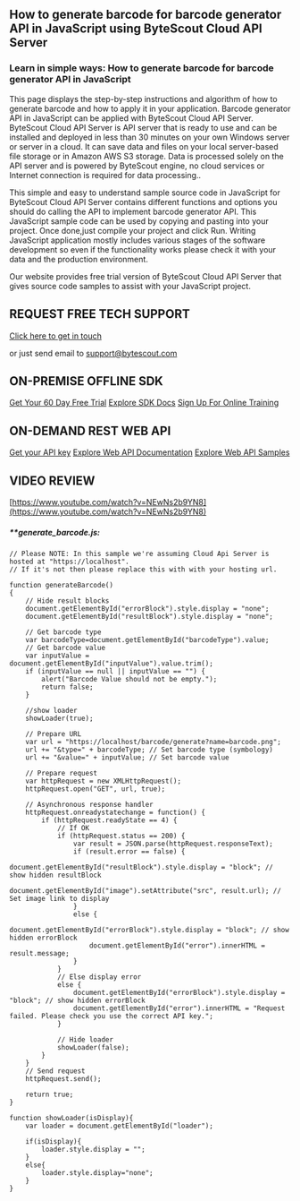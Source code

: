 ## How to generate barcode for barcode generator API in JavaScript using ByteScout Cloud API Server

### Learn in simple ways: How to generate barcode for barcode generator API in JavaScript

This page displays the step-by-step instructions and algorithm of how to generate barcode and how to apply it in your application. Barcode generator API in JavaScript can be applied with ByteScout Cloud API Server. ByteScout Cloud API Server is API server that is ready to use and can be installed and deployed in less than 30 minutes on your own Windows server or server in a cloud. It can save data and files on your local server-based file storage or in Amazon AWS S3 storage. Data is processed solely on the API server and is powered by ByteScout engine, no cloud services or Internet connection is required for data processing..

This simple and easy to understand sample source code in JavaScript for ByteScout Cloud API Server contains different functions and options you should do calling the API to implement barcode generator API. This JavaScript sample code can be used by copying and pasting into your project. Once done,just compile your project and click Run. Writing JavaScript application mostly includes various stages of the software development so even if the functionality works please check it with your data and the production environment.

Our website provides free trial version of ByteScout Cloud API Server that gives source code samples to assist with your JavaScript project.

## REQUEST FREE TECH SUPPORT

[Click here to get in touch](https://bytescout.zendesk.com/hc/en-us/requests/new?subject=ByteScout%20Cloud%20API%20Server%20Question)

or just send email to [support@bytescout.com](mailto:support@bytescout.com?subject=ByteScout%20Cloud%20API%20Server%20Question) 

## ON-PREMISE OFFLINE SDK 

[Get Your 60 Day Free Trial](https://bytescout.com/download/web-installer?utm_source=github-readme)
[Explore SDK Docs](https://bytescout.com/documentation/index.html?utm_source=github-readme)
[Sign Up For Online Training](https://academy.bytescout.com/)


## ON-DEMAND REST WEB API

[Get your API key](https://pdf.co/documentation/api?utm_source=github-readme)
[Explore Web API Documentation](https://pdf.co/documentation/api?utm_source=github-readme)
[Explore Web API Samples](https://github.com/bytescout/ByteScout-SDK-SourceCode/tree/master/PDF.co%20Web%20API)

## VIDEO REVIEW

[https://www.youtube.com/watch?v=NEwNs2b9YN8](https://www.youtube.com/watch?v=NEwNs2b9YN8)




<!-- code block begin -->

##### ****generate_barcode.js:**
    
```
// Please NOTE: In this sample we're assuming Cloud Api Server is hosted at "https://localhost". 
// If it's not then please replace this with with your hosting url.

function generateBarcode()
{
    // Hide result blocks
    document.getElementById("errorBlock").style.display = "none";
    document.getElementById("resultBlock").style.display = "none";

    // Get barcode type
    var barcodeType=document.getElementById("barcodeType").value;
    // Get barcode value
    var inputValue = document.getElementById("inputValue").value.trim();
    if (inputValue == null || inputValue == "") {
        alert("Barcode Value should not be empty.");
        return false;
    }

    //show loader
    showLoader(true);

    // Prepare URL
    var url = "https://localhost/barcode/generate?name=barcode.png";
    url += "&type=" + barcodeType; // Set barcode type (symbology)
    url += "&value=" + inputValue; // Set barcode value

    // Prepare request
    var httpRequest = new XMLHttpRequest();
    httpRequest.open("GET", url, true);
     
    // Asynchronous response handler
    httpRequest.onreadystatechange = function() {
        if (httpRequest.readyState == 4) {
            // If OK
            if (httpRequest.status == 200) {
                var result = JSON.parse(httpRequest.responseText);
                if (result.error == false) {
                    document.getElementById("resultBlock").style.display = "block"; // show hidden resultBlock
                    document.getElementById("image").setAttribute("src", result.url); // Set image link to display
                }
                else {
                    document.getElementById("errorBlock").style.display = "block"; // show hidden errorBlock
                    document.getElementById("error").innerHTML = result.message;
                }
            }
            // Else display error
            else {
                document.getElementById("errorBlock").style.display = "block"; // show hidden errorBlock
                document.getElementById("error").innerHTML = "Request failed. Please check you use the correct API key.";
            }

            // Hide loader
            showLoader(false);
        }
    }
    // Send request
    httpRequest.send();

    return true;
}

function showLoader(isDisplay){
    var loader = document.getElementById("loader");

    if(isDisplay){
        loader.style.display = "";
    }
    else{
        loader.style.display="none";
    }
}
```

<!-- code block end -->